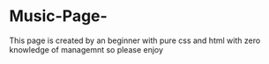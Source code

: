 # Music-Page-
This page is created by an beginner with pure css and html with zero knowledge of managemnt so please enjoy 
